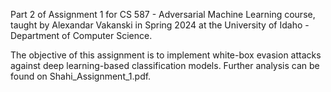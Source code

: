 Part 2 of Assignment 1 for CS 587 - Adversarial Machine Learning course, taught by Alexandar Vakanski in Spring 2024 at the University of Idaho - Department of Computer Science.

The objective of this assignment is to implement white-box evasion attacks against deep learning-based classification models. Further analysis can be found on Shahi_Assignment_1.pdf.
